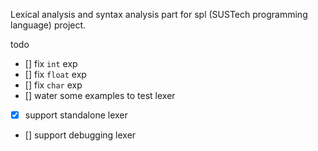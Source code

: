 Lexical analysis and syntax analysis part for spl (SUSTech programming language) project.

todo

- [] fix `int` exp
- [] fix `float` exp
- [] fix `char` exp
- [] water some examples to test lexer
- [x] support standalone lexer
- [] support debugging lexer
